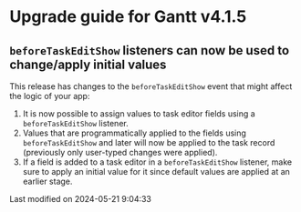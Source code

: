 # Upgrade guide for Gantt v4.1.5

## `beforeTaskEditShow` listeners can now be used to change/apply initial values

This release has changes to the `beforeTaskEditShow` event that might affect the logic of your app:
1. It is now possible to assign values to task editor fields using a `beforeTaskEditShow` listener.
2. Values that are programmatically applied to the fields using `beforeTaskEditShow` and later will now be applied to the task record (previously only user-typed changes were applied).
3. If a field is added to a task editor in a `beforeTaskEditShow` listener, make sure to apply an initial value for it since default values are applied at an earlier stage.


<p class="last-modified">Last modified on 2024-05-21 9:04:33</p>